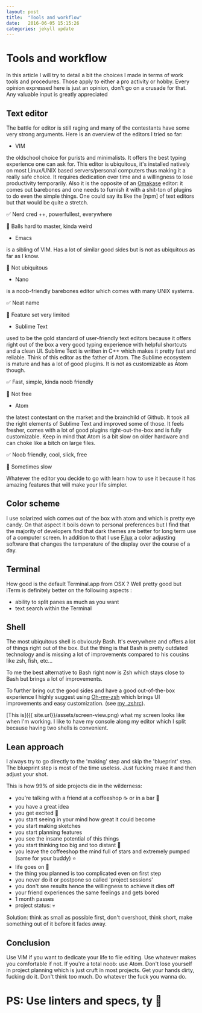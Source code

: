 ```yaml
---
layout: post
title:  "Tools and workflow"
date:   2016-06-05 15:15:26
categories: jekyll update
---
```

# Tools and workflow

In this article I will try to detail a bit the choices I made in terms of work tools and procedures. Those apply to either a pro activity or hobby. Every opinion expressed here is just an opinion, don't go on a crusade for that. Any valuable input is greatly appreciated

## Text editor

The battle for editor is still raging and many of the contestants have some very strong arguments. Here is an overview of the editors I tried so far:

 - VIM

the oldschool choice for purists and minimalists. It offers the best typing experience one can ask for. This editor is ubiquitous, it's installed natively on most Linux/UNIX based servers/personal computers thus making it a really safe choice. It requires dedication over time and a willingness to lose productivity temporarily. Also it is the opposite of an [Omakase]() editor: it comes out barebones and one needs to furnish it with a shit-ton of plugins to do even the simple things. One could say its like the [npm] of text editors but that would be quite a stretch.

:white_check_mark: Nerd cred ++, powerfullest, everywhere

:no_entry_sign: Balls hard to master, kinda weird

- Emacs

is a sibling of VIM. Has a lot of similar good sides but is not as ubiquitous as far as I know.

:no_entry_sign: Not ubiquitous

- Nano

is a noob-friendly barebones editor which comes with many UNIX systems.

:white_check_mark: Neat name

:no_entry_sign: Feature set very limited

- Sublime Text

used to be the gold standard of user-friendly text editors because it offers right out of the box a very good typing experience with helpful shortcuts and a clean UI.
Sublime Text is written in C++ which makes it pretty fast and reliable. Think of this editor as the father of Atom. The Sublime ecosystem is mature and has a lot of good plugins. It is not as customizable as Atom though.

:white_check_mark: Fast, simple, kinda noob friendly

:no_entry_sign: Not free

- Atom

the latest contestant on the market and the brainchild of Github. It took all the right elements of Sublime Text and improved some of those. It feels fresher, comes with a lot of good plugins right-out-the-box and is fully customizable. Keep in mind that Atom is a bit slow on older hardware and can choke like a bitch on large files.

:white_check_mark: Noob friendly, cool, slick, free

:no_entry_sign: Sometimes slow

Whatever the editor you decide to go with learn how to use it because it has amazing features that will make your life simpler.

## Color scheme

I use solarized wich comes out of the box with atom and which is pretty eye candy. On that aspect it boils down to personal preferences but I find that the majority of developers find that dark themes are better for long term use of a computer screen. In addition to that I use [F.lux]() a color adjusting software that changes the temperature of the display over the course of a day.

## Terminal

How good is the default Terminal.app from OSX ?
Well pretty good but iTerm is definitely better on the following aspects :
- ability to split panes as much as you want
- text search within the Terminal

## Shell

The most ubiquitous shell is obviously Bash. It's everywhere and offers a lot of things right out of the box.
But the thing is that Bash is pretty outdated technology and is missing a lot of improvements compared to his cousins like zsh, fish, etc...

To me the best alternative to Bash right now is Zsh which stays close to Bash but brings a lot of improvements.

To further bring out the good sides and have a good out-of-the-box experience I highly suggest using [Oh-my-zsh]() which brings UI improvements and easy customization. (see [my .zshrc]()).

[This is]({{ site.url}}/assets/screen-view.png) what my screen looks like when I'm working. I like to have my console along my editor which I split because having two shells is convenient.

## Lean approach

I always try to go directly to the 'making' step and skip the 'blueprint' step. The blueprint step is most of the time useless. Just fucking make it and then adjust your shot.

This is how 99% of side projects die in the wilderness:
- you're talking with a friend at a coffeeshop :coffee: or in a bar :beer:
- you have a great idea
- you get excited :tada:
- you start seeing in your mind how great it could become
- you start making sketches
- you start planning features
- you see the insane potential of this things
- you start thinking too big and too distant :telescope:
- you leave the coffeeshop the mind full of stars and extremely pumped (same for your buddy) :star:
- life goes on :walking:
- the thing you planned is too complicated even on first step
- you never do it or postpone so called 'project sessions'
- you don't see results hence the willingness to achieve it dies off
- your friend experiences the same feelings and gets bored
- 1 month passes
- project status: :skull:

Solution: think as small as possible first, don't overshoot, think short, make something out of it before it fades away.

## Conclusion

Use VIM if you want to dedicate your life to file editing. Use whatever makes you comfortable if not. If you're a total noob: use Atom. Don't lose yourself in project planning which is just cruft in most projects. Get your hands dirty, fucking do it. Don't think too much. Do whatever the fuck you wanna do.

# PS: Use linters and specs, ty :hear_no_evil:
